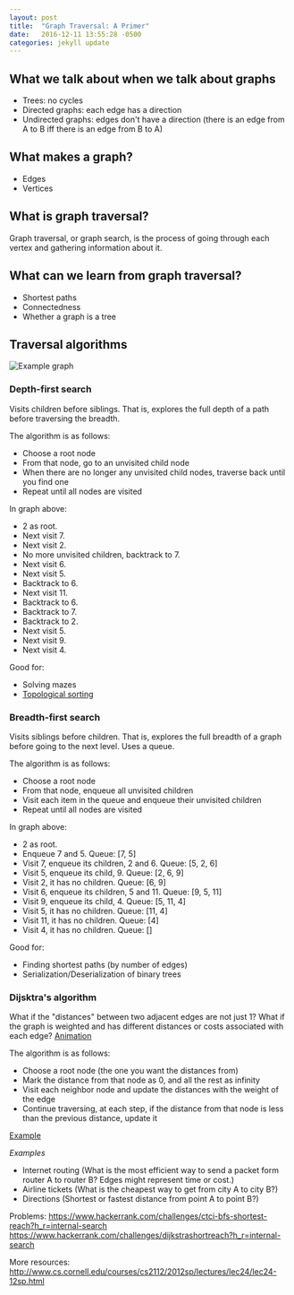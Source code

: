 ```yaml
---
layout: post
title:  "Graph Traversal: A Primer"
date:   2016-12-11 13:55:28 -0500
categories: jekyll update
---
```


## What we talk about when we talk about graphs

* Trees: no cycles
* Directed graphs: each edge has a direction
* Undirected graphs: edges don't have a direction (there is an edge from A to B iff there is an edge from B to A)

## What makes a graph?

* Edges
* Vertices

## What is graph traversal?

Graph traversal, or graph search, is the process of going through each vertex and gathering information about it.

## What can we learn from graph traversal?

 * Shortest paths
 * Connectedness
 * Whether a graph is a tree

## Traversal algorithms
![Example graph](https://upload.wikimedia.org/wikipedia/commons/thumb/f/f7/Binary_tree.svg/220px-Binary_tree.svg.png)

### Depth-first search
Visits children before siblings. That is, explores the full depth of a path before traversing the breadth.

The algorithm is as follows:

- Choose a root node
- From that node, go to an unvisited child node
- When there are no longer any unvisited child nodes, traverse back until you find one
- Repeat until all nodes are visited

In graph above:

* 2 as root.
* Next visit 7.
* Next visit 2.
* No more unvisited children, backtrack to 7.
* Next visit 6.
* Next visit 5.
* Backtrack to 6.
* Next visit 11.
* Backtrack to 6.
* Backtrack to 7.
* Backtrack to 2.
* Next visit 5.
* Next visit 9.
* Next visit 4.

Good for:

* Solving mazes
* [Topological sorting](https://en.wikipedia.org/wiki/Topological_sorting)

### Breadth-first search
Visits siblings before children. That is, explores the full breadth of a graph before going to the next level. Uses a queue.

The algorithm is as follows:

- Choose a root node
- From that node, enqueue all unvisited children
- Visit each item in the queue and enqueue their unvisited children
- Repeat until all nodes are visited

In graph above:

* 2 as root.
* Enqueue 7 and 5. Queue: [7, 5]
* Visit 7, enqueue its children, 2 and 6. Queue: [5, 2, 6]
* Visit 5, enqueue its child, 9. Queue: [2, 6, 9]
* Visit 2, it has no children. Queue: [6, 9]
* Visit 6, enqueue its children, 5 and 11. Queue: [9, 5, 11]
* Visit 9, enqueue its child, 4. Queue: [5, 11, 4]
* Visit 5, it has no children. Queue: [11, 4]
* Visit 11, it has no children. Queue: [4]
* Visit 4, it has no children. Queue: []

Good for:

* Finding shortest paths (by number of edges)
* Serialization/Deserialization of binary trees

### Dijsktra's algorithm
What if the "distances" between two adjacent edges are not just 1? What if the graph is weighted and has different distances or costs associated with each edge?
[Animation](https://upload.wikimedia.org/wikipedia/commons/5/57/Dijkstra_Animation.gif)

The algorithm is as follows:

- Choose a root node (the one you want the distances from)
- Mark the distance from that node as 0, and all the rest as infinity
- Visit each neighbor node and update the distances with the weight of the edge
- Continue traversing, at each step, if the distance from that node is less than the previous distance, update it

[Example](http://www.reviewmylife.co.uk/data/2008/0715/dijkstras-graph.gif)

_Examples_
* Internet routing (What is the most efficient way to send a packet form router A to router B? Edges might represent time or cost.)
* Airline tickets (What is the cheapest way to get from city A to city B?)
* Directions (Shortest or fastest distance from point A to point B?)

Problems:
https://www.hackerrank.com/challenges/ctci-bfs-shortest-reach?h_r=internal-search
https://www.hackerrank.com/challenges/dijkstrashortreach?h_r=internal-search

More resources:
http://www.cs.cornell.edu/courses/cs2112/2012sp/lectures/lec24/lec24-12sp.html

